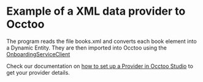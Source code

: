 # Example of a XML data provider to Occtoo
The program reads the file books.xml and converts each book element into a Dynamic Entity. They are then imported into Occtoo using the [OnboardingServiceClient](https://github.com/Occtoo/Occtoo.Onboarding.Sdk)


Check our documentation on [how to set up a Provider in Occtoo Studio](https://docs.occtoo.com/docs/get-started/provide-data#12-create-data-provider) to get your provider details.



